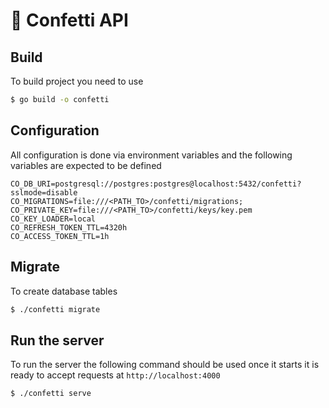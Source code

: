 # 🚀 Confetti API

## Build

To build project you need to use

```sh
$ go build -o confetti
```

## Configuration

All configuration is done via environment variables and the following variables are expected to be defined

```dotenv
CO_DB_URI=postgresql://postgres:postgres@localhost:5432/confetti?sslmode=disable
CO_MIGRATIONS=file:///<PATH_TO>/confetti/migrations;
CO_PRIVATE_KEY=file:///<PATH_TO>/confetti/keys/key.pem
CO_KEY_LOADER=local
CO_REFRESH_TOKEN_TTL=4320h
CO_ACCESS_TOKEN_TTL=1h
```

## Migrate

To create database tables

```sh
$ ./confetti migrate
```

## Run the server

To run the server the following command should be used once it starts
it is ready to accept requests at `http://localhost:4000`

```sh
$ ./confetti serve
```
